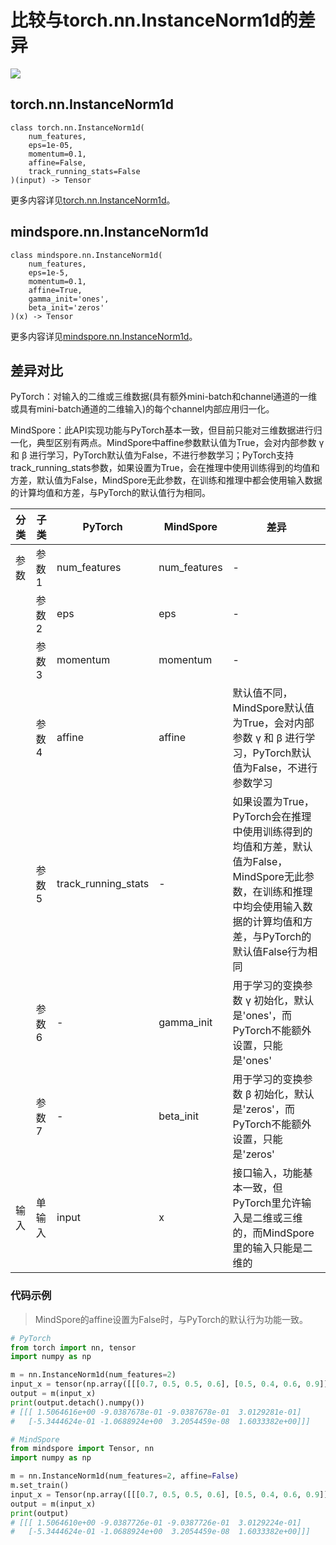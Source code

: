 # 比较与torch.nn.InstanceNorm1d的差异

<a href="https://gitee.com/mindspore/docs/blob/master/docs/mindspore/source_zh_cn/note/api_mapping/pytorch_diff/InstanceNorm1d.md" target="_blank"><img src="https://mindspore-website.obs.cn-north-4.myhuaweicloud.com/website-images/master/resource/_static/logo_source.png"></a>

## torch.nn.InstanceNorm1d

```text
class torch.nn.InstanceNorm1d(
    num_features,
    eps=1e-05,
    momentum=0.1,
    affine=False,
    track_running_stats=False
)(input) -> Tensor
```

更多内容详见[torch.nn.InstanceNorm1d](https://pytorch.org/docs/1.8.1/generated/torch.nn.InstanceNorm1d.html)。

## mindspore.nn.InstanceNorm1d

```text
class mindspore.nn.InstanceNorm1d(
    num_features,
    eps=1e-5,
    momentum=0.1,
    affine=True,
    gamma_init='ones',
    beta_init='zeros'
)(x) -> Tensor
```

更多内容详见[mindspore.nn.InstanceNorm1d](https://www.mindspore.cn/docs/zh-CN/master/api_python/nn/mindspore.nn.InstanceNorm1d.html)。

## 差异对比

PyTorch：对输入的二维或三维数据(具有额外mini-batch和channel通道的一维或具有mini-batch通道的二维输入)的每个channel内部应用归一化。

MindSpore：此API实现功能与PyTorch基本一致，但目前只能对三维数据进行归一化，典型区别有两点。MindSpore中affine参数默认值为True，会对内部参数 γ 和 β 进行学习，PyTorch默认值为False，不进行参数学习；PyTorch支持track_running_stats参数，如果设置为True，会在推理中使用训练得到的均值和方差，默认值为False，MindSpore无此参数，在训练和推理中都会使用输入数据的计算均值和方差，与PyTorch的默认值行为相同。

| 分类 | 子类 |PyTorch | MindSpore | 差异 |
| --- | --- | --- | --- |---|
| 参数 | 参数1 | num_features | num_features | - |
| | 参数2 | eps | eps | - |
| | 参数3 | momentum | momentum | - |
| | 参数4 | affine | affine | 默认值不同，MindSpore默认值为True，会对内部参数 γ 和 β 进行学习，PyTorch默认值为False，不进行参数学习 |
| | 参数5 | track_running_stats | - | 如果设置为True，PyTorch会在推理中使用训练得到的均值和方差，默认值为False，MindSpore无此参数，在训练和推理中均会使用输入数据的计算均值和方差，与PyTorch的默认值False行为相同 |
| | 参数6 | - | gamma_init | 用于学习的变换参数 γ 初始化，默认是'ones'，而PyTorch不能额外设置，只能是'ones'|
| | 参数7 | - | beta_init |用于学习的变换参数 β 初始化，默认是'zeros'，而PyTorch不能额外设置，只能是'zeros' |
| 输入 | 单输入 | input | x | 接口输入，功能基本一致，但PyTorch里允许输入是二维或三维的，而MindSpore里的输入只能是二维的 |

### 代码示例

> MindSpore的affine设置为False时，与PyTorch的默认行为功能一致。

```python
# PyTorch
from torch import nn, tensor
import numpy as np

m = nn.InstanceNorm1d(num_features=2)
input_x = tensor(np.array([[[0.7, 0.5, 0.5, 0.6], [0.5, 0.4, 0.6, 0.9]]]).astype(np.float32))
output = m(input_x)
print(output.detach().numpy())
# [[[ 1.5064616e+00 -9.0387678e-01 -9.0387678e-01  3.0129281e-01]
#   [-5.3444624e-01 -1.0688924e+00  3.2054459e-08  1.6033382e+00]]]

# MindSpore
from mindspore import Tensor, nn
import numpy as np

m = nn.InstanceNorm1d(num_features=2, affine=False)
m.set_train()
input_x = Tensor(np.array([[[0.7, 0.5, 0.5, 0.6], [0.5, 0.4, 0.6, 0.9]]]).astype(np.float32))
output = m(input_x)
print(output)
# [[[ 1.5064610e+00 -9.0387726e-01 -9.0387726e-01  3.0129224e-01]
#   [-5.3444624e-01 -1.0688924e+00  3.2054459e-08  1.6033382e+00]]]
```
